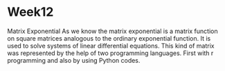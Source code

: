 # Week12
Matrix Exponential 
As we know the matrix exponential is a matrix function on square matrices analogous to the ordinary exponential function. It is used to solve systems of linear differential equations.
This kind of matrix was represented by the help of two programming languages. First with r programming and also by using Python codes.
